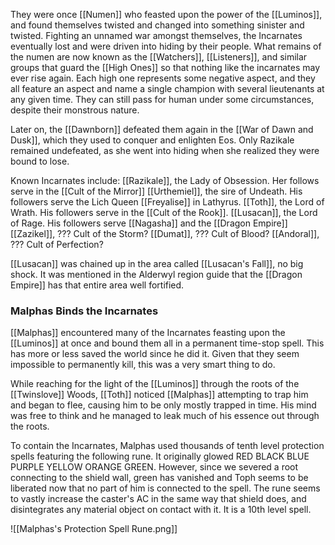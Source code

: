 They were once [[Numen]] who feasted upon the power of the [[Luminos]], and found themselves twisted and changed into something sinister and twisted. Fighting an unnamed war amongst themselves, the Incarnates eventually lost and were driven into hiding by their people. What remains of the numen are now known as the [[Watchers]], [[Listeners]], and similar groups that guard the  [[High Ones]] so that nothing like the incarnates may ever rise again. Each high one represents some negative aspect, and they all feature an aspect and name a single champion with several lieutenants at any given time. They can still pass for human under some circumstances, despite their monstrous nature.

Later on, the [[Dawnborn]] defeated them again in the [[War of Dawn and Dusk]], which they used to conquer and enlighten Eos. Only Razikale remained undefeated, as she went into hiding when she realized they were bound to lose.

Known Incarnates include:
[[Razikale]], the Lady of Obsession. Her follows serve in the [[Cult of the Mirror]]
[[Urthemiel]], the sire of Undeath. His followers serve the Lich Queen [[Freyalise]] in Lathyrus.
[[Toth]], the Lord of Wrath. His followers serve in the [[Cult of the Rook]].
[[Lusacan]], the Lord of Rage. His followers serve [[Nagasha]] and the [[Dragon Empire]]
[[Zazikel]], ??? Cult of the Storm?
[[Dumat]], ??? Cult of Blood?
[[Andoral]], ??? Cult of Perfection?

[[Lusacan]] was chained up in the area called [[Lusacan's Fall]], no big shock. It was mentioned in the Alderwyl region guide that the [[Dragon Empire]] has that entire area well fortified. 

### Malphas Binds the Incarnates
[[Malphas]] encountered many of the Incarnates feasting upon the [[Luminos]] at once and bound them all in a permanent time-stop spell. This has more or less saved the world since he did it. Given that they seem impossible to permanently kill, this was a very smart thing to do.

While reaching for the light of the [[Luminos]] through the roots of the [[Twinslove]] Woods, [[Toth]] noticed [[Malphas]] attempting to trap him and began to flee, causing him to be only mostly trapped in time. His mind was free to think and he managed to leak much of his essence out through the roots.

To contain the Incarnates, Malphas used thousands of tenth level protection spells featuring the following rune. It originally glowed RED BLACK BLUE PURPLE YELLOW ORANGE GREEN. However, since we severed a root connecting to the shield wall, green has vanished and Toph seems to be liberated now that no part of him is connected to the spell. The rune seems to vastly increase the caster's AC in the same way that shield does, and disintegrates any material object on contact with it. It is a 10th level spell.

![[Malphas's Protection Spell Rune.png]]